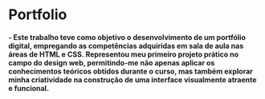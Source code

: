 # Portfolio

#### - Este trabalho teve como objetivo o desenvolvimento de um portfólio digital, empregando as competências adquiridas em sala de aula nas áreas de HTML e CSS. Representou meu primeiro projeto prático no campo do design web, permitindo-me não apenas aplicar os conhecimentos teóricos obtidos durante o curso, mas também explorar minha criatividade na construção de uma interface visualmente atraente e funcional.
